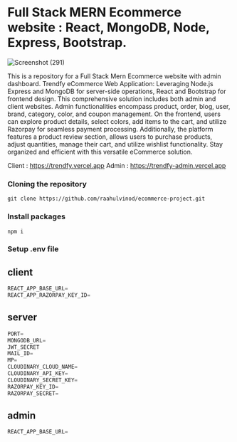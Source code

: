 # Full Stack MERN Ecommerce website : React, MongoDB, Node, Express, Bootstrap.

![Screenshot (291)](https://github.com/raahulvinod/ecommerce-project/assets/120365941/86d89e99-ff72-4115-881c-bb5a305a2144)

This is a repository for a Full Stack Mern Ecommerce website with admin dashboard.
Trendfy eCommerce Web Application: Leveraging Node.js Express and MongoDB for server-side operations, React and Bootstrap for frontend design. This comprehensive solution includes both admin and client websites. Admin functionalities encompass product, order, blog, user, brand, category, color, and coupon management. On the frontend, users can explore product details, select colors, add items to the cart, and utilize Razorpay for seamless payment processing. Additionally, the platform features a product review section, allows users to purchase products, adjust quantities, manage their cart, and utilize wishlist functionality. Stay organized and efficient with this versatile eCommerce solution.

Client : https://trendfy.vercel.app
Admin : https://trendfy-admin.vercel.app

### Cloning the repository

```shell
git clone https://github.com/raahulvinod/ecommerce-project.git
```

### Install packages

```shell
npm i
```

### Setup .env file

## client
```js
REACT_APP_BASE_URL=
REACT_APP_RAZORPAY_KEY_ID=
```

## server
```js
PORT=
MONGODB_URL=
JWT_SECRET
MAIL_ID=
MP=
CLOUDINARY_CLOUD_NAME=
CLOUDINARY_API_KEY= 
CLOUDINARY_SECRET_KEY=
RAZORPAY_KEY_ID=
RAZORPAY_SECRET=
```
## admin
```js
REACT_APP_BASE_URL=
```
